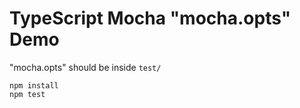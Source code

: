 TypeScript Mocha "mocha.opts" Demo
==================================

"mocha.opts" should be inside `test/`

```
npm install
npm test
```

